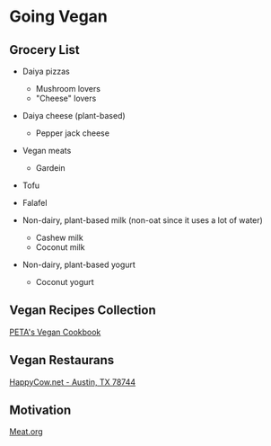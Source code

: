 # Going Vegan

## Grocery List

* Daiya pizzas
  * Mushroom lovers
  * "Cheese" lovers

* Daiya cheese (plant-based)
  * Pepper jack cheese

* Vegan meats
  * Gardein

* Tofu

* Falafel

* Non-dairy, plant-based milk (non-oat since it uses a lot of water)
  * Cashew milk
  * Coconut milk

* Non-dairy, plant-based yogurt
  * Coconut yogurt

## Vegan Recipes Collection

[PETA's Vegan Cookbook](PETA.org/Cookbook)

## Vegan Restaurans

[HappyCow.net - Austin, TX 78744](https://www.happycow.net/searchmap?s=3&location=78744&metric=mi&limit=81&order=default&lat=30.1963&lng=-97.7308&zoom=11&page=1)

## Motivation

[Meat.org](Meat.org)
